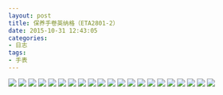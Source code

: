 ```yaml
---
layout: post
title: 保养手卷英纳格（ETA2801-2）
date: 2015-10-31 12:43:05
categories:
- 日志
tags:
- 手表
---
```


![](http://i1328.photobucket.com/albums/w532/xwlogic/IMG_4357_zps4obub1ft.jpg)
![](http://i1328.photobucket.com/albums/w532/xwlogic/IMG_4358_zpsgnl00knf.jpg)
![](http://i1328.photobucket.com/albums/w532/xwlogic/IMG_4359_zpsw4otvzyt.jpg)
![](http://i1328.photobucket.com/albums/w532/xwlogic/IMG_4360_zpsa8yimdyo.jpg)
![](http://i1328.photobucket.com/albums/w532/xwlogic/IMG_4361_zpss3ixaly4.jpg)
![](http://i1328.photobucket.com/albums/w532/xwlogic/IMG_4362_zpsylq7vz02.jpg)
![](http://i1328.photobucket.com/albums/w532/xwlogic/IMG_4363_zps24ceqac1.jpg)
![](http://i1328.photobucket.com/albums/w532/xwlogic/IMG_4365_zpssxjtdvq5.jpg)
![](http://i1328.photobucket.com/albums/w532/xwlogic/IMG_4366_zpsye3nusnl.jpg)
![](http://i1328.photobucket.com/albums/w532/xwlogic/IMG_4367_zpsvwzhjt9c.jpg)
![](http://i1328.photobucket.com/albums/w532/xwlogic/IMG_4368_zpsgbkenhjt.jpg)
![](http://i1328.photobucket.com/albums/w532/xwlogic/IMG_4370_zpsgwp3piyt.jpg)
![](http://i1328.photobucket.com/albums/w532/xwlogic/IMG_4372_zpsphqoezkz.jpg)
![](http://i1328.photobucket.com/albums/w532/xwlogic/IMG_4375_zpsh3knkcyk.jpg)
![](http://i1328.photobucket.com/albums/w532/xwlogic/IMG_4376_zpsnez0pzh8.jpg)
![](http://i1328.photobucket.com/albums/w532/xwlogic/IMG_4377_zpsiveo6nqn.jpg)
![](http://i1328.photobucket.com/albums/w532/xwlogic/IMG_4379_zpsarsq3lic.jpg)
![](http://i1328.photobucket.com/albums/w532/xwlogic/IMG_4380_zpssetfbyrd.jpg)
![](http://i1328.photobucket.com/albums/w532/xwlogic/IMG_4382_zpsdhhbqn0l.jpg)
![](http://i1328.photobucket.com/albums/w532/xwlogic/IMG_4384_zpskb0rayic.jpg)
![](http://i1328.photobucket.com/albums/w532/xwlogic/IMG_4388_zpssb4hs84b.jpg)
